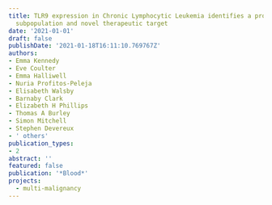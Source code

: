 ```yaml
---
title: TLR9 expression in Chronic Lymphocytic Leukemia identifies a pro-migratory
  subpopulation and novel therapeutic target
date: '2021-01-01'
draft: false
publishDate: '2021-01-18T16:11:10.769767Z'
authors:
- Emma Kennedy
- Eve Coulter
- Emma Halliwell
- Nuria Profitos-Peleja
- Elisabeth Walsby
- Barnaby Clark
- Elizabeth H Phillips
- Thomas A Burley
- Simon Mitchell
- Stephen Devereux
- ' others'
publication_types:
- 2
abstract: ''
featured: false
publication: '*Blood*'
projects:
  - multi-malignancy
---
```


